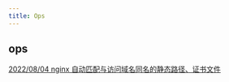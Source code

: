 ```yaml
---
title: Ops
---
```


## ops

[2022/08/04 nginx 自动匹配与访问域名同名的静态路径、证书文件](https://fangxuetao.com/nginx-zi-dong-pi-pei-yu-fang-wen-yu-ming-tong-ming-de-jing-tai-lu-jing-zheng-shu-wen-jian)  
